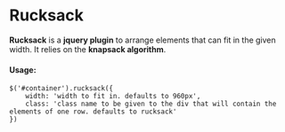 # Rucksack

**Rucksack** is a **jquery plugin** to arrange elements that can fit in the given width. It relies on the **knapsack algorithm**.

#### Usage:

```
$('#container').rucksack({
    width: 'width to fit in. defaults to 960px',
    class: 'class name to be given to the div that will contain the elements of one row. defaults to rucksack'
})

```